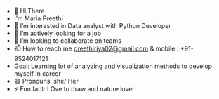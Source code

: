 - 👋 Hi,There
-  I’m Maria Preethi
- 👀 I’m interested in Data analyst with Python Developer
- 🌱 I’m actively looking for a job 
- 💞️ I’m looking to collaborate on teams
- 📫 How to reach me preethiriya02@gmail.com & mobile : +91-9524017121
- Goal: Learning lot of analyzing and visualization methods to develop myself in career
- 😄 Pronouns: she/ Her
- ⚡ Fun fact: I Ove to draw and nature lover

<!---
Mariapreethi-3688/Mariapreethi-3688 is a ✨ special ✨ repository because its `README.md` (this file) appears on your GitHub profile.
You can click the Preview link to take a look at your changes.
--->
